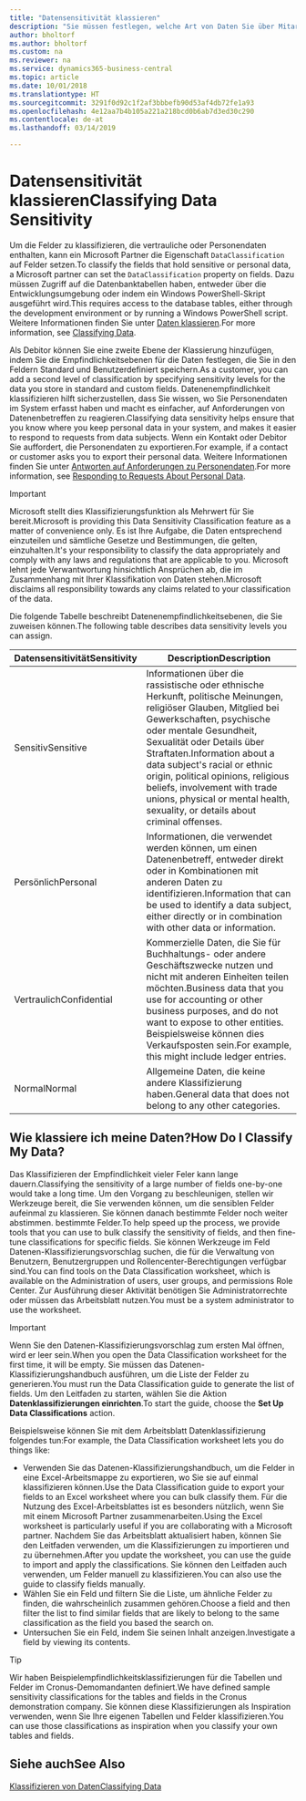 ```yaml
---
title: "Datensensitivität klassieren"
description: "Sie müssen festlegen, welche Art von Daten Sie über Mitarbeiter speichern, sodass Sie sich auf Datenenbetreffanforderungen reagieren können."
author: bholtorf
ms.author: bholtorf
ms.custom: na
ms.reviewer: na
ms.service: dynamics365-business-central
ms.topic: article
ms.date: 10/01/2018
ms.translationtype: HT
ms.sourcegitcommit: 3291f0d92c1f2af3bbbefb90d53af4db72fe1a93
ms.openlocfilehash: 4e12aa7b4b105a221a218bcd0b6ab7d3ed30c290
ms.contentlocale: de-at
ms.lasthandoff: 03/14/2019

---
```


# <a name="classifying-data-sensitivity"></a><span data-ttu-id="8d840-103">Datensensitivität klassieren</span><span class="sxs-lookup"><span data-stu-id="8d840-103">Classifying Data Sensitivity</span></span>
<span data-ttu-id="8d840-104">Um die Felder zu klassifizieren, die vertrauliche oder Personendaten enthalten, kann ein Microsoft Partner die Eigenschaft ```DataClassification``` auf Felder setzen.</span><span class="sxs-lookup"><span data-stu-id="8d840-104">To classify the fields that hold sensitive or personal data, a Microsoft partner can set the ```DataClassification``` property on fields.</span></span> <span data-ttu-id="8d840-105">Dazu müssen Zugriff auf die Datenbanktabellen haben, entweder über die Entwicklungsumgebung oder indem ein Windows PowerShell-Skript ausgeführt wird.</span><span class="sxs-lookup"><span data-stu-id="8d840-105">This requires access to the database tables, either through the development environment or by running a Windows PowerShell script.</span></span> <span data-ttu-id="8d840-106">Weitere Informationen finden Sie unter [Daten klassieren](https://docs.microsoft.com/en-us/dynamics-nav/classifying-data).</span><span class="sxs-lookup"><span data-stu-id="8d840-106">For more information, see [Classifying Data](https://docs.microsoft.com/en-us/dynamics-nav/classifying-data).</span></span>  

<span data-ttu-id="8d840-107">Als Debitor können Sie eine zweite Ebene der Klassierung hinzufügen, indem Sie die Empfindlichkeitsebenen für die Daten festlegen, die Sie in den Feldern Standard und Benutzerdefiniert speichern.</span><span class="sxs-lookup"><span data-stu-id="8d840-107">As a customer, you can add a second level of classification by specifying sensitivity levels for the data you store in standard and custom fields.</span></span> <span data-ttu-id="8d840-108">Datenenempfindlichkeit klassifizieren hilft sicherzustellen, dass Sie wissen, wo Sie Personendaten im System erfasst haben und macht es einfacher, auf Anforderungen von Datenenbetreffen zu reagieren.</span><span class="sxs-lookup"><span data-stu-id="8d840-108">Classifying data sensitivity helps ensure that you know where you keep personal data in your system, and makes it easier to respond to requests from data subjects.</span></span> <span data-ttu-id="8d840-109">Wenn ein Kontakt oder Debitor Sie auffordert, die Personendaten zu exportieren.</span><span class="sxs-lookup"><span data-stu-id="8d840-109">For example, if a contact or customer asks you to export their personal data.</span></span> <span data-ttu-id="8d840-110">Weitere Informationen finden Sie unter [Antworten auf Anforderungen zu Personendaten](admin-responding-to-requests-about-personal-data.md).</span><span class="sxs-lookup"><span data-stu-id="8d840-110">For more information, see [Responding to Requests About Personal Data](admin-responding-to-requests-about-personal-data.md).</span></span>

> [!Important]
> <span data-ttu-id="8d840-111">Microsoft stellt dies Klassifizierungsfunktion als Mehrwert für Sie bereit.</span><span class="sxs-lookup"><span data-stu-id="8d840-111">Microsoft is providing this Data Sensitivity Classification feature as a matter of convenience only.</span></span> <span data-ttu-id="8d840-112">Es ist Ihre Aufgabe, die Daten entsprechend einzuteilen und sämtliche Gesetze und Bestimmungen, die gelten, einzuhalten.</span><span class="sxs-lookup"><span data-stu-id="8d840-112">It's your responsibility to classify the data appropriately and comply with any laws and regulations that are applicable to you.</span></span> <span data-ttu-id="8d840-113">Microsoft lehnt jede Verwantwortung hinsichtlich Ansprüchen ab, die im Zusammenhang mit Ihrer Klassifikation von Daten stehen.</span><span class="sxs-lookup"><span data-stu-id="8d840-113">Microsoft disclaims all responsibility towards any claims related to your classification of the data.</span></span>  

<span data-ttu-id="8d840-114">Die folgende Tabelle beschreibt Datenenempfindlichkeitsebenen, die Sie zuweisen können.</span><span class="sxs-lookup"><span data-stu-id="8d840-114">The following table describes data sensitivity levels you can assign.</span></span>

|<span data-ttu-id="8d840-115">Datensensitivität</span><span class="sxs-lookup"><span data-stu-id="8d840-115">Sensitivity</span></span>|<span data-ttu-id="8d840-116">Description</span><span class="sxs-lookup"><span data-stu-id="8d840-116">Description</span></span>|
|----|----|
|<span data-ttu-id="8d840-117">Sensitiv</span><span class="sxs-lookup"><span data-stu-id="8d840-117">Sensitive</span></span> | <span data-ttu-id="8d840-118">Informationen über die rassistische oder ethnische Herkunft, politische Meinungen, religiöser Glauben, Mitglied bei Gewerkschaften, psychische oder mentale Gesundheit, Sexualität oder Details über Straftaten.</span><span class="sxs-lookup"><span data-stu-id="8d840-118">Information about a data subject's racial or ethnic origin, political opinions, religious beliefs, involvement with trade unions, physical or mental health, sexuality, or details about criminal offenses.</span></span> |
|<span data-ttu-id="8d840-119">Persönlich</span><span class="sxs-lookup"><span data-stu-id="8d840-119">Personal</span></span> | <span data-ttu-id="8d840-120">Informationen, die verwendet werden können, um einen Datenenbetreff, entweder direkt oder in Kombinationen mit anderen Daten zu identifizieren.</span><span class="sxs-lookup"><span data-stu-id="8d840-120">Information that can be used to identify a data subject, either directly or in combination with other data or information.</span></span>|
|<span data-ttu-id="8d840-121">Vertraulich</span><span class="sxs-lookup"><span data-stu-id="8d840-121">Confidential</span></span> | <span data-ttu-id="8d840-122">Kommerzielle Daten, die Sie für Buchhaltungs- oder andere Geschäftszwecke nutzen und nicht mit anderen Einheiten teilen möchten.</span><span class="sxs-lookup"><span data-stu-id="8d840-122">Business data that you use for accounting or other business purposes, and do not want to expose to other entities.</span></span> <span data-ttu-id="8d840-123">Beispielsweise können dies Verkaufsposten sein.</span><span class="sxs-lookup"><span data-stu-id="8d840-123">For example, this might include ledger entries.</span></span>|
|<span data-ttu-id="8d840-124">Normal</span><span class="sxs-lookup"><span data-stu-id="8d840-124">Normal</span></span> | <span data-ttu-id="8d840-125">Allgemeine Daten, die keine andere Klassifizierung haben.</span><span class="sxs-lookup"><span data-stu-id="8d840-125">General data that does not belong to any other categories.</span></span>|

## <a name="how-do-i-classify-my-data"></a><span data-ttu-id="8d840-126">Wie klassiere ich meine Daten?</span><span class="sxs-lookup"><span data-stu-id="8d840-126">How Do I Classify My Data?</span></span>
<span data-ttu-id="8d840-127">Das Klassifizieren der Empfindlichkeit vieler Feler kann lange dauern.</span><span class="sxs-lookup"><span data-stu-id="8d840-127">Classifying the sensitivity of a large number of fields one-by-one would take a long time.</span></span> <span data-ttu-id="8d840-128">Um den Vorgang zu beschleunigen, stellen wir Werkzeuge bereit, die Sie verwenden können, um die sensiblen Felder aufeinmal zu klassieren. Sie können danach bestimmte Felder noch weiter abstimmen. bestimmte Felder.</span><span class="sxs-lookup"><span data-stu-id="8d840-128">To help speed up the process, we provide tools that you can use to bulk classify the sensitivity of fields, and then fine-tune classifications for specific fields.</span></span> <span data-ttu-id="8d840-129">Sie können Werkzeuge im Feld Datenen-Klassifizierungsvorschlag suchen, die für die Verwaltung von Benutzern, Benutzergruppen und Rollencenter-Berechtigungen verfügbar sind.</span><span class="sxs-lookup"><span data-stu-id="8d840-129">You can find tools on the Data Classification worksheet, which is available on the Administration of users, user groups, and permissions Role Center.</span></span> <span data-ttu-id="8d840-130">Zur Ausführung dieser Aktivität benötigen Sie Administratorrechte oder müssen das Arbeitsblatt nutzen.</span><span class="sxs-lookup"><span data-stu-id="8d840-130">You must be a system administrator to use the worksheet.</span></span>

> [!Important]
> <span data-ttu-id="8d840-131">Wenn Sie den Datenen-Klassifizierungsvorschlag zum ersten Mal öffnen, wird er leer sein.</span><span class="sxs-lookup"><span data-stu-id="8d840-131">When you open the Data Classification worksheet for the first time, it will be empty.</span></span> <span data-ttu-id="8d840-132">Sie müssen das Datenen-Klassifizierungshandbuch ausführen, um die Liste der Felder zu generieren.</span><span class="sxs-lookup"><span data-stu-id="8d840-132">You must run the Data Classification guide to generate the list of fields.</span></span> <span data-ttu-id="8d840-133">Um den Leitfaden zu starten, wählen Sie die Aktion **Datenklassifizierungen einrichten**.</span><span class="sxs-lookup"><span data-stu-id="8d840-133">To start the guide, choose the **Set Up Data Classifications** action.</span></span>

<span data-ttu-id="8d840-134">Beispielsweise können Sie mit dem Arbeitsblatt Datenklassifizierung folgendes tun:</span><span class="sxs-lookup"><span data-stu-id="8d840-134">For example, the Data Classification worksheet lets you do things like:</span></span>  

* <span data-ttu-id="8d840-135">Verwenden Sie das Datenen-Klassifizierungshandbuch, um die Felder in eine Excel-Arbeitsmappe zu exportieren, wo Sie sie auf einmal klassifizieren können.</span><span class="sxs-lookup"><span data-stu-id="8d840-135">Use the Data Classification guide to export your fields to an Excel worksheet where you can bulk classify them.</span></span> <span data-ttu-id="8d840-136">Für die Nutzung des Excel-Arbeitsblattes ist es besonders nützlich, wenn Sie mit einem Microsoft Partner zusammenarbeiten.</span><span class="sxs-lookup"><span data-stu-id="8d840-136">Using the Excel worksheet is particularly useful if you are collaborating with a Microsoft partner.</span></span> <span data-ttu-id="8d840-137">Nachdem Sie das Arbeitsblatt aktualisiert haben, können Sie den Leitfaden verwenden, um die Klassifizierungen zu importieren und zu übernehmen.</span><span class="sxs-lookup"><span data-stu-id="8d840-137">After you update the worksheet, you can use the guide to import and apply the classifications.</span></span> <span data-ttu-id="8d840-138">Sie können den Leitfaden auch verwenden, um Felder manuell zu klassifizieren.</span><span class="sxs-lookup"><span data-stu-id="8d840-138">You can also use the guide to classify fields manually.</span></span>  
* <span data-ttu-id="8d840-139">Wählen Sie ein Feld und filtern Sie die Liste, um ähnliche Felder zu finden, die wahrscheinlich zusammen gehören.</span><span class="sxs-lookup"><span data-stu-id="8d840-139">Choose a field and then filter the list to find similar fields that are likely to belong to the same classification as the field you based the search on.</span></span>  
* <span data-ttu-id="8d840-140">Untersuchen Sie ein Feld, indem Sie seinen Inhalt anzeigen.</span><span class="sxs-lookup"><span data-stu-id="8d840-140">Investigate a field by viewing its contents.</span></span>  

> [!Tip]
> <span data-ttu-id="8d840-141">Wir haben Beispielempfindlichkeitsklassifizierungen für die Tabellen und Felder im Cronus-Demomandanten definiert.</span><span class="sxs-lookup"><span data-stu-id="8d840-141">We have defined sample sensitivity classifications for the tables and fields in the Cronus demonstration company.</span></span> <span data-ttu-id="8d840-142">Sie können diese Klassifizierungen als Inspiration verwenden, wenn Sie Ihre eigenen Tabellen und Felder klassifizieren.</span><span class="sxs-lookup"><span data-stu-id="8d840-142">You can use those classifications as inspiration when you classify your own tables and fields.</span></span>

## <a name="see-also"></a><span data-ttu-id="8d840-143">Siehe auch</span><span class="sxs-lookup"><span data-stu-id="8d840-143">See Also</span></span>
[<span data-ttu-id="8d840-144">Klassifizieren von Daten</span><span class="sxs-lookup"><span data-stu-id="8d840-144">Classifying Data</span></span>](https://docs.microsoft.com/en-us/dynamics-nav/classifying-data)  

